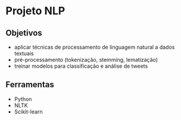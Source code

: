 # Projeto NLP

## Objetivos  
- aplicar técnicas de processamento de linguagem natural a dados textuais 
- pré-processamento (tokenização, stemming, lematização)  
- treinar modelos para classificação e análise de tweets 

## Ferramentas  
- Python  
- NLTK 
- Scikit-learn  
